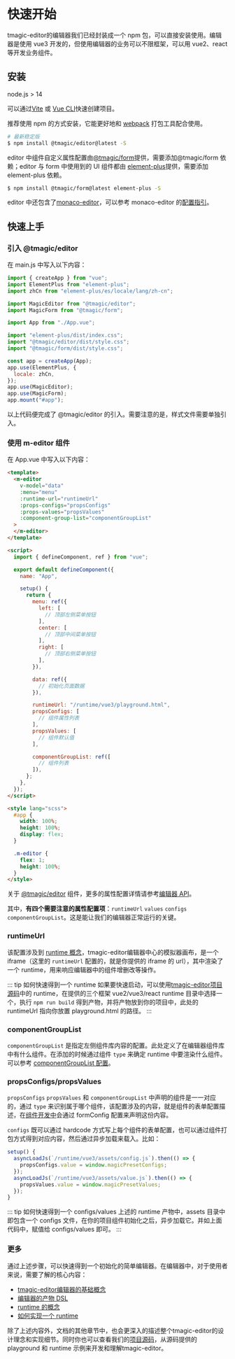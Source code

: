 # 快速开始

tmagic-editor的编辑器我们已经封装成一个 npm 包，可以直接安装使用。编辑器是使用 vue3 开发的，但使用编辑器的业务可以不限框架，可以用 vue2、react 等开发业务组件。

## 安装

node.js > 14

可以通过[Vite](https://github.com/vitejs/vite) 或 [Vue CLI](https://cli.vuejs.org/zh/)快速创建项目。

推荐使用 npm 的方式安装，它能更好地和 [webpack](https://webpack.js.org/) 打包工具配合使用。

```bash
# 最新稳定版
$ npm install @tmagic/editor@latest -S
```

editor 中组件自定义属性配置由[@tmagic/form](advanced/magic-form.html)提供，需要添加@tmagic/form 依赖；editor 与 form 中使用到的 UI 组件都由 [element-plus](https://element-plus.org/)提供，需要添加 element-plus 依赖。

```bash
$ npm install @tmagic/form@latest element-plus -S
```

editor 中还包含了[monaco-editor](https://github.com/microsoft/monaco-editor)，可以参考 monaco-editor 的[配置指引](https://github.com/microsoft/monaco-editor/blob/main/docs/integrate-esm.md)。

## 快速上手

### 引入 @tmagic/editor

在 main.js 中写入以下内容：

```js
import { createApp } from "vue";
import ElementPlus from "element-plus";
import zhCn from "element-plus/es/locale/lang/zh-cn";

import MagicEditor from "@tmagic/editor";
import MagicForm from "@tmagic/form";

import App from "./App.vue";

import "element-plus/dist/index.css";
import "@tmagic/editor/dist/style.css";
import "@tmagic/form/dist/style.css";

const app = createApp(App);
app.use(ElementPlus, {
  locale: zhCn,
});
app.use(MagicEditor);
app.use(MagicForm);
app.mount("#app");
```

以上代码便完成了 @tmagic/editor 的引入。需要注意的是，样式文件需要单独引入。

### 使用 m-editor 组件

在 App.vue 中写入以下内容：

```html
<template>
  <m-editor
    v-model="data"
    :menu="menu"
    :runtime-url="runtimeUrl"
    :props-configs="propsConfigs"
    :props-values="propsValues"
    :component-group-list="componentGroupList"
  >
  </m-editor>
</template>

<script>
  import { defineComponent, ref } from "vue";

  export default defineComponent({
    name: "App",

    setup() {
      return {
        menu: ref({
          left: [
            // 顶部左侧菜单按钮
          ],
          center: [
            // 顶部中间菜单按钮
          ],
          right: [
            // 顶部右侧菜单按钮
          ],
        }),

        data: ref({
          // 初始化页面数据
        }),

        runtimeUrl: "/runtime/vue3/playground.html",
        propsConfigs: [
          // 组件属性列表
        ],
        propsValues: [
          // 组件默认值
        ],

        componentGroupList: ref([
          // 组件列表
        ]),
      };
    },
  });
</script>

<style lang="scss">
  #app {
    width: 100%;
    height: 100%;
    display: flex;
  }

  .m-editor {
    flex: 1;
    height: 100%;
  }
</style>
```

关于 [@tmagic/editor](https://www.npmjs.com/package/@tmagic/editor) 组件，更多的属性配置详情请参考[编辑器 API](../api/editor.md)。

其中，**有四个需要注意的属性配置项**：`runtimeUrl` `values` `configs` `componentGroupList`。这是能让我们的编辑器正常运行的关键。

### runtimeUrl

该配置涉及到 [runtime 概念](conception.html#runtime)，tmagic-editor编辑器中心的模拟器画布，是一个 iframe（这里的 `runtimeUrl` 配置的，就是你提供的 iframe 的 url），其中渲染了一个 runtime，用来响应编辑器中的组件增删改等操作。

::: tip 如何快速得到一个 runtime
如果要快速启动，可以使用[tmagic-editor项目源码](https://github.com/Tencent/tmagic-editor)中的 runtime，在提供的三个框架 vue2/vue3/react runtime 目录中选择一个，执行 `npm run build` 得到产物，并将产物放到你的项目中，此处的 runtimeUrl 指向你放置 playground.html 的路径。
:::

### componentGroupList

`componentGroupList` 是指定左侧组件库内容的配置。此处定义了在编辑器组件库中有什么组件。在添加的时候通过组件 `type` 来确定 runtime 中要渲染什么组件。可以参考 [componentGroupList 配置](../api/editor.html#componentgrouplist)。

### propsConfigs/propsValues

`propsConfigs` `propsValues` 和 `componentGroupList` 中声明的组件是一一对应的，通过 `type` 来识别属于哪个组件，该配置涉及的内容，就是组件的表单配置描述，在[组件开发中](../component/introduction.html#组件开发)会通过 formConfig 配置来声明这份内容。

`configs` 既可以通过 hardcode 方式写上每个组件的表单配置，也可以通过组件打包方式得到对应内容，然后通过异步加载来载入。比如：

```javascript
setup() {
  asyncLoadJs(`/runtime/vue3/assets/config.js`).then(() => {
    propsConfigs.value = window.magicPresetConfigs;
  });
  asyncLoadJs(`/runtime/vue3/assets/value.js`).then(() => {
    propsValues.value = window.magicPresetValues;
  });
}
```

::: tip 如何快速得到一个 configs/values
上述的 runtime 产物中，assets 目录中即包含一个 configs 文件，在你的项目组件初始化之后，异步加载它。并如上面代码中，赋值给 configs/values 即可。
:::

### 更多

通过上述步骤，可以快速得到一个初始化的简单编辑器。在编辑器中，对于使用者来说，需要了解的核心内容：

- [tmagic-editor编辑器的基础概念](conception)
- [编辑器的产物 DSL](../page/introduction.html#编辑器产物-dsl)
- [runtime 的概念](../page/introduction.html)
- [如何实现一个 runtime](../page/advanced.html)

除了上述内容外，文档的其他章节中，也会更深入的描述整个tmagic-editor的设计理念和实现细节。同时你也可以查看我们的[项目源码](https://github.com/Tencent/tmagic-editor)，从源码提供的 playground 和 runtime 示例来开发和理解tmagic-editor。
